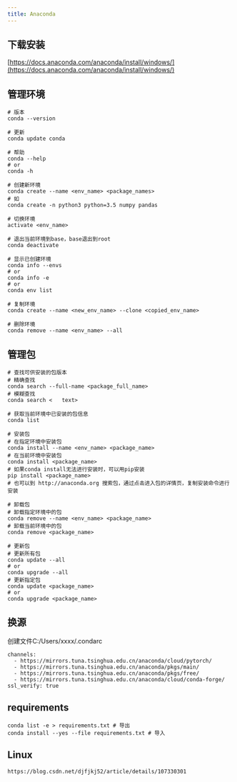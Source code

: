 ```yaml
---
title: Anaconda
---
```


## 下载安装

[https://docs.anaconda.com/anaconda/install/windows/](https://docs.anaconda.com/anaconda/install/windows/)

## 管理环境

```shell
# 版本
conda --version

# 更新
conda update conda

# 帮助
conda --help
# or
conda -h

# 创建新环境
conda create --name <env_name> <package_names>
# 如
conda create -n python3 python=3.5 numpy pandas

# 切换环境
activate <env_name>

# 退出当前环境到base，base退出到root
conda deactivate

# 显示已创建环境
conda info --envs 
# or
conda info -e
# or
conda env list

# 复制环境
conda create --name <new_env_name> --clone <copied_env_name>

# 删除环境
conda remove --name <env_name> --all
```

## 管理包

```shell
# 查找可供安装的包版本
# 精确查找
conda search --full-name <package_full_name>
# 模糊查找
conda search <   text>

# 获取当前环境中已安装的包信息
conda list

# 安装包
# 在指定环境中安装包
conda install --name <env_name> <package_name>
# 在当前环境中安装包
conda install <package_name>
# 如果conda install无法进行安装时，可以用pip安装
pip install <package_name>
# 也可以到 http://anaconda.org 搜索包，通过点击进入包的详情页，复制安装命令进行安装

# 卸载包
# 卸载指定环境中的包
conda remove --name <env_name> <package_name>
# 卸载当前环境中的包
conda remove <package_name>

# 更新包
# 更新所有包
conda update --all
# or
conda upgrade --all
# 更新指定包
conda update <package_name>
# or
conda upgrade <package_name>

```

## 换源

创建文件C:/Users/xxxx/.condarc 

```shell
channels:
  - https://mirrors.tuna.tsinghua.edu.cn/anaconda/cloud/pytorch/
  - https://mirrors.tuna.tsinghua.edu.cn/anaconda/pkgs/main/
  - https://mirrors.tuna.tsinghua.edu.cn/anaconda/pkgs/free/
  - https://mirrors.tuna.tsinghua.edu.cn/anaconda/cloud/conda-forge/
ssl_verify: true

```

## requirements

```shell
conda list -e > requirements.txt # 导出
conda install --yes --file requirements.txt # 导入
```

## Linux

```
https://blog.csdn.net/djfjkj52/article/details/107330301
```


